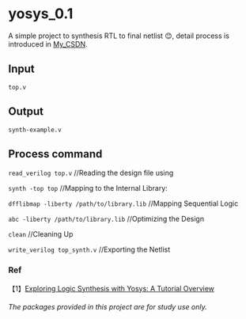 # yosys_0.1
A simple project to synthesis RTL to final netlist :blush:, detail process is introduced in [My_CSDN](https://blog.csdn.net/iverss/article/details/142944047?spm=1001.2014.3001.5502 "click it！").
## Input
`top.v`
## Output 
 `synth-example.v`
## Process command
`read_verilog top.v`  //Reading the design file using

`synth -top top`  //Mapping to the Internal Library:

`dfflibmap -liberty /path/to/library.lib`  //Mapping Sequential Logic 

`abc -liberty /path/to/library.lib`  //Optimizing the Design

`clean`  //Cleaning Up

`write_verilog top_synth.v`  //Exporting the Netlist
### Ref
【1】[Exploring Logic Synthesis with Yosys: A Tutorial Overview](https://srsapireddy.medium.com/exploring-logic-synthesis-with-yosys-a-tutorial-overview-1d8f63783d86"")

###### The packages provided in this project are for study use only.
